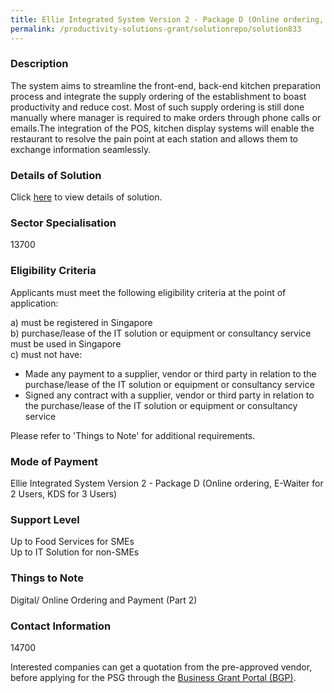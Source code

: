 ```yaml
---
title: Ellie Integrated System Version 2 - Package D (Online ordering, E-Waiter for 2 Users, KDS for 3 Users)
permalink: /productivity-solutions-grant/solutionrepo/solution833
---
```


### Description

The system aims to streamline the front-end, back-end kitchen preparation process and integrate the supply ordering of the establishment to boast productivity and reduce cost.  Most of such supply ordering is still done manually where manager is required to make orders through phone calls or emails.The integration of the POS, kitchen display systems will enable the restaurant to resolve the pain point at each station and allows them to exchange information seamlessly.

### Details of Solution

Click <a href='Supply Ellie Pte Ltd' target='_blank' rel='noopener'>here</a> to view details of solution.

### Sector Specialisation

 13700 

### Eligibility Criteria

Applicants must meet the following eligibility criteria at the point of application:

a) must be registered in Singapore <br>
b) purchase/lease of the IT solution or equipment or consultancy service must be used in Singapore <br>
c) must not have:
- Made any payment to a supplier, vendor or third party in relation to the purchase/lease of the IT solution or equipment or consultancy service
- Signed any contract with a supplier, vendor or third party in relation to the purchase/lease of the IT solution or equipment or consultancy service

Please refer to 'Things to Note' for additional requirements.

### Mode of Payment
Ellie Integrated System Version 2 - Package D (Online ordering, E-Waiter for 2 Users, KDS for 3 Users)

### Support Level
Up to Food Services for SMEs <br>
Up to IT Solution for non-SMEs

### Things to Note
Digital/ Online Ordering and Payment (Part 2)

### Contact Information
14700

Interested companies can get a quotation from the pre-approved vendor, before applying for the PSG through the <a target='_blank' rel='noopener' href='https://www.businessgrants.gov.sg/'>Business Grant Portal (BGP)</a>.
